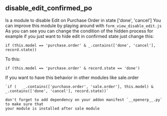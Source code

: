 ## disable_edit_confirmed_po

Is a module to disable Edit on Purchase Order in state ['done', 'cancel']
You can improve this module by playing around with `form_view_disable_edit.js`
As you can see you can change the condition of the hidden process for example
if you just want to hide edit in confirmed state just change this:

   `if (this.model == 'purchase.order' & _.contains(['done', 'cancel'], record.state))`

   To this:

   `if (this.model == 'purchase.order' & record.state == 'done')`

If you want to have this behavior in other modules like sale.order

    `if (   _.contains(['purchase.order', 'sale.order'], this.model) & _.contains(['done', 'cancel'], record.state))`

    don't forget to add dependency on your addon manifest `__openerp__.py` to make sure that
    your module is installed after sale module

